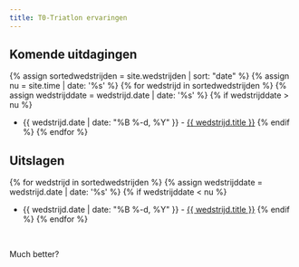```yaml
---
title: T0-Triatlon ervaringen
---
```

## Komende uitdagingen
{% assign sortedwedstrijden = site.wedstrijden | sort: "date" %}
{% assign nu = site.time | date: '%s' %}
{% for wedstrijd in sortedwedstrijden %}
{% assign wedstrijddate = wedstrijd.date | date: '%s' %}
{% if wedstrijddate > nu %}
* {{ wedstrijd.date | date: "%B %-d, %Y" }} - <a href="{{ wedstrijd.url }}">{{ wedstrijd.title }}</a>
{% endif %}
{% endfor %}

## Uitslagen
{% for wedstrijd in sortedwedstrijden %}
{% assign wedstrijddate = wedstrijd.date | date: '%s' %}
{% if wedstrijddate < nu %}
* {{ wedstrijd.date | date: "%B %-d, %Y" }} - <a href="{{ wedstrijd.url }}">{{ wedstrijd.title }}</a>
{% endif %}
{% endfor %}

<img data-src="https://res.cloudinary.com/pdk/dpr_auto,q_auto,w_auto:200:900/IMG_3854_rbwtfg" sizes="100vw" class="lazyload">
<img data-src="https://www.tixiv.be/img/w_200/IMG_3854_rbwtfg.jpg"  sizes="100vw" class="lazyload">
<img data-src="/IMG_3854_rbwtfg.jpg" sizes="100vw" class="lazyload">

Much better?


<img data-src="https://res.cloudinary.com/pdk/image/upload/c_fill,g_auto,ar_16:9/dpr_auto,q_auto/w_auto:breakpoints/IMG_3854_rbwtfg" sizes="100vw"  class="lazyload">
                                                                                                                                            <img data-src="https://www.tixiv.be/img/c_fill,g_auto,ar_16:9/dpr_auto,q_auto/w_auto:breakpoints/IMG_3854_rbwtfg" sizes="100vw"  class="lazyload">
